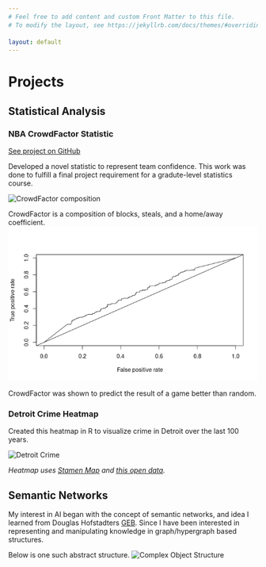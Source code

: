 ```yaml
---
# Feel free to add content and custom Front Matter to this file.
# To modify the layout, see https://jekyllrb.com/docs/themes/#overriding-theme-defaults

layout: default
---
```

# Projects

## Statistical Analysis

### NBA CrowdFactor Statistic

[See project on GitHub](https://github.com/burnsaustin145/Statistical-Analysis-NBA)

Developed a novel statistic to represent team confidence. This work was done to fulfill a final project requirement for a gradute-level statistics course.

![CrowdFactor composition](/assets/crowdFactor_blocks_stls_tran.png)

CrowdFactor is a composition of blocks, steals, and a home/away coefficient.
![CrowdFactor Results](assets/cf_only_tran.png)

CrowdFactor was shown to predict the result of a game better than random. 

### Detroit Crime Heatmap

Created this heatmap in R to visualize crime in Detroit over the last 100 years. 

![Detroit Crime](/assets/crime_heatmap_03_tran.png)

*Heatmap uses [Stamen Map](https://rdrr.io/cran/ggmap/man/get_stamenmap.html) and [this open data](https://data.detroitmi.gov/datasets/detroitmi::rms-crime-incidents/explore?location=42.357655%2C-83.048440%2C15.00&showTable=true).*



## Semantic Networks
My interest in AI began with the concept of semantic networks, and idea I learned from Douglas Hofstadters [GEB](https://en.wikipedia.org/wiki/G%C3%B6del,_Escher,_Bach). Since I have been interested in representing and manipulating knowledge in graph/hypergraph based structures. 

Below is one such abstract structure.
![Complex Object Structure](/assets/complex_object_tran.png)